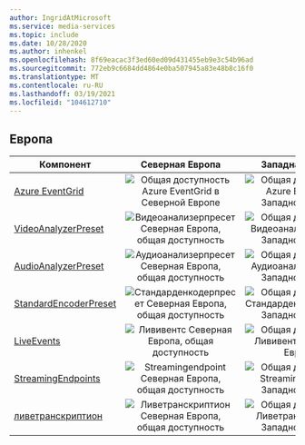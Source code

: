 ```yaml
---
author: IngridAtMicrosoft
ms.service: media-services
ms.topic: include
ms.date: 10/28/2020
ms.author: inhenkel
ms.openlocfilehash: 8f69eacac3f3ed60ed09d431455eb9e3c54b96ad
ms.sourcegitcommit: 772eb9c6684dd4864e0ba507945a83e48b8c16f0
ms.translationtype: MT
ms.contentlocale: ru-RU
ms.lasthandoff: 03/19/2021
ms.locfileid: "104612710"
---
```

<!--Feature availability in region-->
## <a name="europe"></a>Европа

| Компонент | Северная Европа | Западная Европа |
| --- | :---: | :---: |
| [Azure EventGrid](../monitoring/reacting-to-media-services-events.md) |![Общая доступность Azure EventGrid в Северной Европе](../media/azure-clouds-regions/ga.svg)  |![Общая доступность Azure EventGrid Западной Европы](../media/azure-clouds-regions/ga.svg) |
| [VideoAnalyzerPreset](../analyzing-video-audio-files-concept.md) |![Видеоанализерпресет Северная Европа, общая доступность](../media/azure-clouds-regions/ga.svg)  | ![Общая доступность Видеоанализерпресет Западной Европы](../media/azure-clouds-regions/ga.svg) |
| [AudioAnalyzerPreset](../analyzing-video-audio-files-concept.md) |![Аудиоанализерпресет Северная Европа, общая доступность](../media/azure-clouds-regions/ga.svg)  | ![Общая доступность Аудиоанализерпресет Западной Европы](../media/azure-clouds-regions/ga.svg) |
| [StandardEncoderPreset](../encoding-concept.md) |![Стандарденкодерпресет Северная Европа, общая доступность](../media/azure-clouds-regions/ga.svg)  | ![Общая доступность Стандарденкодерпресет Западной Европы](../media/azure-clouds-regions/ga.svg) |
| [LiveEvents](../live-streaming-overview.md) |![Лививентс Северная Европа, общая доступность](../media/azure-clouds-regions/ga.svg)  | ![Общая доступность Лививентс Западной Европы](../media/azure-clouds-regions/ga.svg) |
| [StreamingEndpoints](../streaming-endpoint-concept.md) |![Streamingendpoint Северная Европа, общая доступность](../media/azure-clouds-regions/ga.svg) | ![Общая доступность Streamingendpoint Западной Европы](../media/azure-clouds-regions/ga.svg) |
| [ливетранскриптион](../live-transcription.md) |![Ливетранскриптион Северная Европа, общая доступность](../media/azure-clouds-regions/ga.svg) |![Общая доступность Ливетранскриптион Западной Европы](../media/azure-clouds-regions/ga.svg) |
